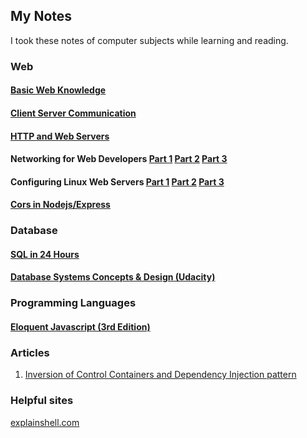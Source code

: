 ## My Notes

I took these notes of computer subjects while learning and reading.

### Web
#### [Basic Web Knowledge](./basic/basic-web-knowlege.md)
#### [Client Server Communication](./basic/Client-Server-Communnication.md)
#### [HTTP and Web Servers](./basic/HTTP-and-Web-Servers.md)
#### Networking for Web Developers [Part 1](./basic/Networking-for-Web-Developer-Part1.md) [Part 2](./basic/Networking-for-Web-Developer-Part2.md) [Part 3](./basic/Networking-for-Web-Developer-Part3.md)
#### Configuring Linux Web Servers [Part 1](./basic/Configuring-Linux-Web-Servers-part1.md) [Part 2](./basic/Configuring-Linux-Web-Servers-part2.md) [Part 3](./basic/Configuring-Linux-Web-Servers-part3.md)
#### [Cors in Nodejs/Express](./basic/Cors-in-Express.md)

### Database

#### [SQL in 24 Hours](https://docs.google.com/document/d/1IlxwsAVQSm3hUI7OtbXHhPY0Y0Abot94-N7g32kpJtc/edit?usp=sharing)
#### [Database Systems Concepts & Design (Udacity)](https://docs.google.com/document/d/1ova5842pa6AbyCJpEIKeeTi9QXkImOGeoPY6J6ZsUCs/edit?usp=sharing)

### Programming Languages
#### [Eloquent Javascript (3rd Edition)](https://docs.google.com/document/d/1ZU5A8xfihScfoau0FNzTwyubJY_BC38fkhAYDrjrf8o/edit?usp=sharing)

### Articles
1. [Inversion of Control Containers and Dependency Injection pattern](https://www.martinfowler.com/articles/injection.html)
### Helpful sites
[explainshell.com](https://explainshell.com/)
